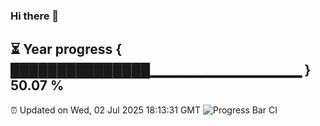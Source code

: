 ### Hi there 👋
⏳ Year progress { ███████████████▁▁▁▁▁▁▁▁▁▁▁▁▁▁▁ } 50.07 %
---
⏰ Updated on Wed, 02 Jul 2025 18:13:31 GMT
![Progress Bar CI](https://github.com/Moyi321/Moyi321/workflows/Progress%20Bar%20CI/badge.svg)
